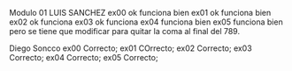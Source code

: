 Modulo 01 LUIS SANCHEZ
ex00 ok funciona bien
ex01 ok funciona bien
ex02 ok funciona
ex03 ok funciona
ex04 funciona bien 
ex05 funciona bien pero se tiene que modificar para quitar la coma al final del 789.

Diego Soncco
ex00 Correcto;
ex01 COrrecto;
ex02 Correcto;
ex03 Correcto;
ex04 Correcto;
ex05 Correcto;
